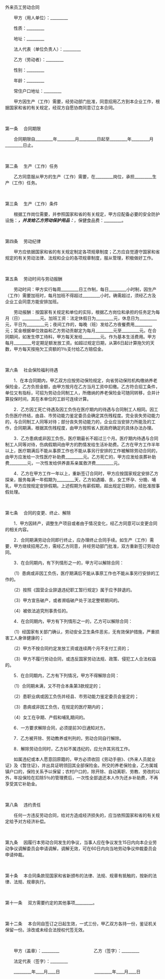 



外来员工劳动合同



 

　　甲方（用人单位）：_________

　　性质：_________

　　地址：_________

　　法人代表（单位负责人）：_________　　

　　乙方（劳动者）：_________

　　性别：_________

　　年龄：_________

　　常住户口地址：_________　　

　　甲方因生产（工作）需要，经劳动部门批准，同意招用乙方到本企业工作，根据国家和省的有关规定，经双方自愿协商同意订立本合同。

　　

第一条
　合同期限

　　合同期限自_________年_________月_________日起至_________年_________月_________日止。

　　

第二条
　生产（工作）任务

　　乙方同意服从甲方的生产（工作）需要，在_________岗位，承担_________生产（工作）任务。

　　

第三条
　生产（工作）条件

　　根据工作岗位需要，并参照国家和省的有关规定，甲方应配备必要的安全防护设施：_________，并发给乙方劳动保护用品：_________，保健食品费：_________。

　　

第四条
　劳动纪律

　　甲方应依据国家和省的有关规定制定各项规章制度；乙方应自觉遵守国家和省规定的有关劳动法律、法规和企业的各项规章制度，服从管理，积极做好工作。

　　

第五条
　劳动时间与劳动报酬

　　劳动时间：甲方实行每周_________日工作制，每日_________小时制，因生产（工作）需要加班时，每月加班不得超过_________小时。确需超过，须经乙方及企业工会同意方能安排加班。

　　劳动报酬：按国家有关规定和单位的实际，根据乙方岗位和承担的任务定为每月（日）_________元。加班工资：法定休假日为_________元，休息日为_________元，平日为_________元；夜间工作的，每晚（班）发给乙方夜餐费用_________元；奖金根据单位效益和乙方劳动贡献定为每月_________元至_________元。在合同期间，如发生停工待料，甲方每天发给_________元。作为基本生活费用。甲方每月_________号定期足额发放工资。如超过规定日期，从第6日起计算拖欠的天数，甲方每天按拖欠工资额的1％支付给乙方赔偿金。

　　

第六条
　社会保险福利待遇

　　1．在本合同期内，甲乙双方应按劳动保险规定，向省劳动保险机构缴纳养老保险金，乙方负担金额，由甲方按月在乙方当月工资中扣缴。乙方符合招工条件，单位又有指标，可招为劳动合同制工人，所缴纳的养老保险金可随同转移，合并计算投保时间，其在本单位的工龄可连续计算。

　　2．乙方因工死亡待遇及因工负伤在医疗期内的待遇与合同制工人相同。因工负伤医疗终结，由县、市劳动能力鉴定委员会确定其伤残程度。完全丧失劳动能力的，与合同制工人同等对待；部分丧失劳动能力的，企业应当安排力所能及的工作，合同期满，根据其伤残程度，由甲方按照省人民政府确定的具体办法办理。

　　3．乙方患病或非因工负伤，医疗期最长不超过三个月。医疗期内待遇与合同制工人同等对待，伤病假期间由甲方的酌情发给生活补助费。乙方在甲方工作半年以上，医疗期满后不能从事原工作也不能从事另行安排的工作被解除劳动合同的，由甲方应发给一次性医疗补助费_________元。乙方死亡的，甲方应发给丧葬补助费_________元，一次性发给供养直系亲属救济费_________元。

　　4．乙方在甲方工作一年以上，重新签订合同时，甲方应按国家规定安排乙方探亲，服务每满一年假期为_________天，乙方如遇婚、丧，女工怀孕、分娩、哺乳，甲方应按规定安排假期。上述假期为有薪假期，超出规定日期的，经批准按事假处理。

　　

第七条
　合同的变更、终止、解除

　　1．甲方因转产，调整生产项目或者由于情况变化，经乙方同意可以变更合同的相关内容。

　　2．合同期满劳动合同即行终止，应办理终止合同手续。如生产（工作）需要，甲方继续招用乙方，需经乙方同意，并经劳动部门批准，双方重新签订劳动合同。

　　3．在合同期内，有下列情形之一的，甲方可以解除合同：

　　（1）患病或非因工负伤，医疗期满后不能从事原工作也不能从事另行安排的工作的。

　　（2）按照《国营企业辞退违纪职工暂行规定》属于应予辞退的。

　　（3）甲方宣告破产，或者濒临破产处于法定整顿期间的。

　　（4）被依法追究刑事责任的。

　　4．在合同期内，甲方有下列情形之一的，乙方可以解除合同：

　　（1）经国家有关部门确认，劳动安全卫生条件恶劣，无有效保护措施，严重损害工人身体健康的；

　　（2）甲方不按合同约定发放工资或连续两个月不支付工资的；

　　（3）甲方不履行劳动合同，或违反国家劳动法规、政策、侵犯工人合法权益的。

　　5．在合同期内，乙方有下列情况，甲方不得解除合同：

　　（1）合同期未满，又不符合本条第3款规定的；

　　（2）患职业病或因工负伤并经县、市劳动能力鉴定委员会鉴定的；

　　（3）患病或非因工负伤，在规定的医疗期内的；

　　（4）女工在孕期、产假和哺乳期间的。

　　6．一方要求解除合同，必须提前30日通知对方。

　　7．乙方被开除、劳动教养或判刑的，劳动合同自行解除。

　　8．解除劳动合同时，乙方如不属违纪的，应允许其另找工作。

　　如属违纪或本人愿意回原籍的，甲方必须收回《劳动手册》、《外来人员就业证》及《暂住证》，并出具证明领回其全部保险金。所交的养老保险金，乙方属城镇户口的，保险关系予以保留；农村户口的，除开除、自动离职、劳教、劳改的以外，年投保险在扣除5％的管理费后，一次性全部退还本人作为还乡补助费，不再享受其它补助金。

　　

第八条
　违约责任

　　任何一方违反劳动合同，给对方造成经济损失的，应当依照国家和省的有关规定给予对方经济补偿。

　　

第九条
　因履行本劳动合同发生的争议，当事人应在争议发生15日内向本企业劳动争议调解委员会申请调解，调解无效，可在60日内向当地劳动争议仲裁委员会申请仲裁。

　　

第十条
　本合同条款现国家和省新颁布的法律、法规、规章有抵触的，按新的法律、法规、规章执行。

　　

第十一条
　双方需要约定的其他事项_________。

　　

第十二条
　本合同自签订之日起生效，一式三份，甲乙双方各持一份，鉴证机关保留一份。涂改或未经合法授权代签无效。　

　　　

　　甲方（盖章）：_________　　　　　　　　乙方（签字）：_________　　

　　法定代表（签字）：_________　　

　　_________年____月____日　　　　　　　　_________年____月____日